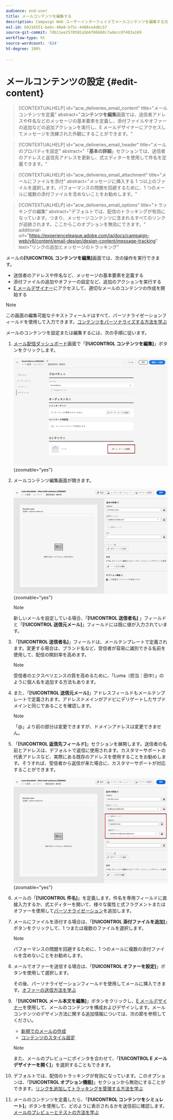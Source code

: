 ```yaml
---
audience: end-user
title: メールコンテンツを編集する
description: Campaign Web ユーザーインターフェイスでメールコンテンツを編集する方法を学ぶ
exl-id: b6316551-bebc-40e0-b75c-4408ce4d6c57
source-git-commit: 7db11ee2578502a5b8f86660c7adecc07483a169
workflow-type: ht
source-wordcount: '624'
ht-degree: 100%

---
```


# メールコンテンツの設定 {#edit-content}

>[!CONTEXTUALHELP]
>id="acw_deliveries_email_content"
>title="メールコンテンツを定義"
>abstract="**コンテンツを編集**&#x200B;画面では、送信者アドレスや件名などのメッセージの基本要素を定義し、添付ファイルやオファーの追加などの追加アクションを実行し、E メールデザイナーにアクセスしてメッセージを洗練された外観にすることができます。"

>[!CONTEXTUALHELP]
>id="acw_deliveries_email_header"
>title="メールのプロパティを設定"
>abstract="「**基本の詳細**」セクションでは、送信者のアドレスと返信先アドレスを更新し、式エディターを使用して件名を定義できます。"

>[!CONTEXTUALHELP]
>id="acw_deliveries_email_attachment"
>title="メールにファイルを添付"
>abstract="メッセージに挿入する 1 つ以上のファイルを選択します。パフォーマンスの問題を回避するために、1 つのメールに複数の添付ファイルを含めないことをお勧めします。"

>[!CONTEXTUALHELP]
>id="acw_deliveries_email_options"
>title="トラッキングの編集"
>abstract="デフォルトでは、配信のトラッキングが有効になっています。つまり、メッセージコンテンツに含まれるすべてのリンクが追跡されます。ここからこのオプションを無効にできます。"
>additional-url="https://experienceleague.adobe.com/ja/docs/campaign-web/v8/content/email-design/design-content/message-tracking" text="リンクの追加とメッセージのトラッキング"

メールの&#x200B;**[!UICONTROL コンテンツを編集]**&#x200B;画面では、次の操作を実行できます。

* 送信者のアドレスや件名など、メッセージの基本要素を定義する
* 添付ファイルの追加やオファーの設定など、追加のアクションを実行する
* [E メールデザイナー](get-started-email-designer.md#start-authoring)にアクセスして、適切なメールのコンテンツの作成を開始する

>[!NOTE]
>
>この画面の編集可能なテキストフィールドはすべて、パーソナライゼーションフィールドを使用して入力できます。[コンテンツをパーソナライズする方法を学ぶ](../personalization/personalize.md)

メールのコンテンツを設定または編集するには、次の手順に従います。

1. [メール配信ダッシュボード](../email/create-email.md)画面で「**[!UICONTROL コンテンツを編集]**」ボタンをクリックします。

   ![](assets/email-edit-content-button.png){zoomable="yes"}

1. メールコンテンツ編集画面が開きます。

   ![](assets/email-edit-content-dashboard.png){zoomable="yes"}

   >[!NOTE]
   >
   >新しいメールを設定している場合、「**[!UICONTROL 送信者名]** 」フィールドと「**[!UICONTROL 送信元メール]**」フィールドには既に値が入力されています。

1. 「**[!UICONTROL 送信者名]**」フィールドは、メールテンプレートで定義されます。変更する場合は、ブランド名など、受信者が容易に識別できる名前を使用して、配信の開封率を高めます。

   >[!NOTE]
   >
   >受信者のエクスペリエンスの質を高めるために、「Luma（担当：田中）」のように個人名を追加する方法もあります。

1. また、「**[!UICONTROL 送信元メール]**」アドレスフィールドもメールテンプレートで定義されます。アドレスドメインがアドビにデリゲートしたサブドメインと同じであることを確認します。

   >[!NOTE]
   >
   >「@」より前の部分は変更できますが、ドメインアドレスは変更できません。

1. 「**[!UICONTROL 返信先フィールド]**」セクションを展開します。送信者の名前とアドレスは、デフォルトで返信に使用されます。カスタマーサポートの代表アドレスなど、実際にある既存のアドレスを使用することをお勧めします。そうすれば、受信者から返信が来た場合に、カスタマーサポートが対応することができます。

   ![](assets/email-edit-content-reply-to.png){zoomable="yes"}

1. メールの「**[!UICONTROL 件名]**」を定義します。件名を専用フィールドに直接入力するか、式エディターを開いて、様々な属性と式フラグメントまたはオファーを使用して[パーソナライゼーション](../personalization/personalize.md)を追加します。

1. メールにファイルを添付する場合は、「**[!UICONTROL 添付ファイルを追加]**」ボタンをクリックして、1 つまたは複数のファイルを選択します。

   >[!NOTE]
   >
   >    パフォーマンスの問題を回避するために、1 つのメールに複数の添付ファイルを含めないことをお勧めします。

   <!--limitation on size + number of files?-->

1. メールでオファーを送信する場合は、「**[!UICONTROL オファーを設定]**」ボタンを使用して選択します。

   その後、パーソナライゼーションフィールドを使用してメールに挿入できます。[オファーの送信方法を学ぶ](../msg/offers.md)

1. 「**[!UICONTROL メール本文を編集]**」ボタンをクリックし、[E メールデザイナー](get-started-email-designer.md#start-authoring)を使用して、メールのコンテンツを構成およびデザインします。メールコンテンツのデザイン方法に関する追加情報については、次の節を参照してください。

   * [新規でのメールの作成](create-email-content.md)
   * [コンテンツのスタイル設定](get-started-email-style.md)

   >[!NOTE]
   >
   >また、メールのプレビューにポインタを合わせて、「**[!UICONTROL E メールデザイナーを開く]**」を選択することもできます。

1. デフォルトでは、配信のトラッキングが有効になっています。このオプションは、「**[!UICONTROL オプション機能]**」セクションから無効にすることができます。[リンクを追加してトラッキングを管理する方法を学ぶ](message-tracking.md)

1. メールのコンテンツを定義したら、「**[!UICONTROL コンテンツをシミュレート]**」ボタンを使用して、どのように表示されるかを送信前に確認します。[メールのプレビューとテストの方法を学ぶ](../preview-test/preview-test.md)

